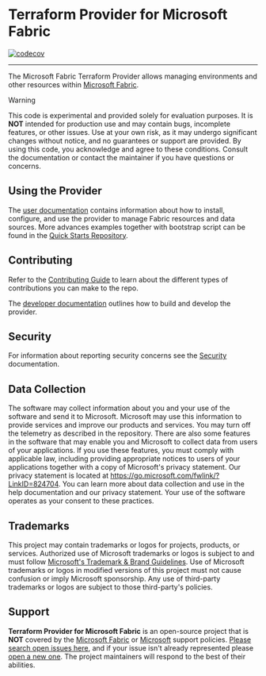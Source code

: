 # Terraform Provider for Microsoft Fabric

[![codecov](https://codecov.io/github/microsoft/terraform-provider-fabric/graph/badge.svg?token=bBhqawIjZX)](https://codecov.io/github/microsoft/terraform-provider-fabric)

---

The Microsoft Fabric Terraform Provider allows managing environments and other resources within [Microsoft Fabric](https://fabric.microsoft.com/).

> [!WARNING]
> This code is experimental and provided solely for evaluation purposes. It is **NOT** intended for production use and may contain bugs, incomplete features, or other issues. Use at your own risk, as it may undergo significant changes without notice, and no guarantees or support are provided. By using this code, you acknowledge and agree to these conditions. Consult the documentation or contact the maintainer if you have questions or concerns.

## Using the Provider

The [user documentation](https://aka.ms/FabricTF/docs) contains information about how to install, configure, and use the provider to manage Fabric resources and data sources. More advances examples together with bootstrap script can be found in the [Quick Starts Repository](https://aka.ms/FabricTF/quickstart).

## Contributing

Refer to the [Contributing Guide](./CONTRIBUTING.md) to learn about the different types of contributions you can make to the repo.

The [developer documentation](./DEVELOPER.md) outlines how to build and develop the provider.

## Security

For information about reporting security concerns see the [Security](./SECURITY.md) documentation.

## Data Collection

The software may collect information about you and your use of the software and send it to Microsoft. Microsoft may use this information to provide services and improve our products and services. You may turn off the telemetry as described in the repository. There are also some features in the software that may enable you and Microsoft to collect data from users of your applications. If you use these features, you must comply with applicable law, including providing appropriate notices to users of your applications together with a copy of Microsoft's privacy statement. Our privacy statement is located at <https://go.microsoft.com/fwlink/?LinkID=824704>. You can learn more about data collection and use in the help documentation and our privacy statement. Your use of the software operates as your consent to these practices.

## Trademarks

This project may contain trademarks or logos for projects, products, or services. Authorized use of Microsoft trademarks or logos is subject to and must follow [Microsoft's Trademark & Brand Guidelines](https://www.microsoft.com/legal/intellectualproperty/trademarks). Use of Microsoft trademarks or logos in modified versions of this project must not cause confusion or imply Microsoft sponsorship. Any use of third-party trademarks or logos are subject to those third-party's policies.

## Support

**Terraform Provider for Microsoft Fabric** is an open-source project that is **NOT** covered by the [Microsoft Fabric](https://support.fabric.microsoft.com/) or [Microsoft](https://support.microsoft.com/) support policies. [Please search open issues here](https://github.com/microsoft/terraform-provider-fabric/issues), and if your issue isn't already represented please [open a new one](https://github.com/microsoft/terraform-provider-fabric/issues/new/choose). The project maintainers will respond to the best of their abilities.
